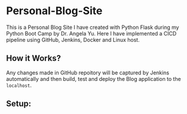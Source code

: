 # Personal-Blog-Site
This is a Personal Blog Site I have created with Python Flask during my Python Boot Camp by Dr. Angela Yu.
Here I have implemented a CICD pipeline using GitHub, Jenkins, Docker and Linux host.


## How it Works?
Any changes made in GitHub repoitory will be captured by Jenkins automatically and then build, test and deploy the Blog application to the `localhost`. 

## Setup:

